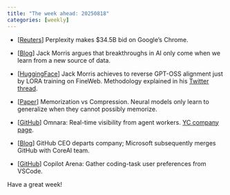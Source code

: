```yaml
---
title: "The week ahead: 20250818"
categories: [weekly]
---
```


- [[Reuters](https://www.reuters.com/business/media-telecom/ai-startup-perplexity-makes-bold-345-billion-bid-googles-chrome-browser-2025-08-12/)] Perplexity makes $34.5B bid on Google’s Chrome.

- [[Blog](https://blog.jxmo.io/p/there-are-no-new-ideas-in-ai-only)] Jack Morris argues that breakthroughs in AI only come when we learn from a new source of data.

- [[HuggingFace](https://huggingface.co/jxm/gpt-oss-20b-base)] Jack Morris achieves to reverse GPT-OSS alignment just by LORA training on FineWeb. Methodology explained in his [Twitter thread]([https://venturebeat.com/ai/this-researcher-turned-openais-open-weights-model-gpt-oss-20b-into-a-non-reasoning-base-model-with-less-alignment-more-freedom/](https://x.com/jxmnop/status/1955436067353502083)).

- [[Paper](https://arxiv.org/abs/2505.24832)] Memorization vs Compression. Neural models only learn to generalize when they cannot possibly memorize. 

- [[GitHub](https://github.com/omnara-ai/omnara)] Omnara: Real-time visibility from agent workers. [YC company page](https://www.ycombinator.com/companies/omnara).

- [[Blog](https://github.blog/news-insights/company-news/goodbye-github/)] GitHub CEO departs company; Microsoft subsequently merges GitHub with CoreAI team.

- [[GitHub](https://github.com/lmarena/copilot-arena)] Copilot Arena: Gather coding-task user preferences from VSCode.

Have a great week!
